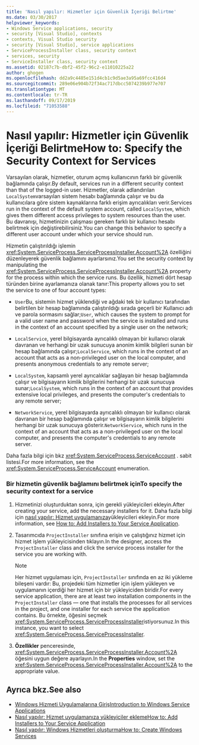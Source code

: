 ```yaml
---
title: 'Nasıl yapılır: Hizmetler için Güvenlik İçeriği Belirtme'
ms.date: 03/30/2017
helpviewer_keywords:
- Windows Service applications, security
- security [Visual Studio], contexts
- contexts, Visual Studio security
- security [Visual Studio], service applications
- ServiceProcessInstaller class, security context
- services, security
- ServiceInstaller class, security context
ms.assetid: 02187c7b-dbf2-45f2-96c2-e11010225a22
author: ghogen
ms.openlocfilehash: dd2a9c4485e151d4cb1c9d5ae3a95a69fcc416d4
ms.sourcegitcommit: 289e06e904b72f34ac717dbcc5074239b977e707
ms.translationtype: MT
ms.contentlocale: tr-TR
ms.lasthandoff: 09/17/2019
ms.locfileid: "71053588"
---
```

# <a name="how-to-specify-the-security-context-for-services"></a><span data-ttu-id="ffd77-102">Nasıl yapılır: Hizmetler için Güvenlik İçeriği Belirtme</span><span class="sxs-lookup"><span data-stu-id="ffd77-102">How to: Specify the Security Context for Services</span></span>
<span data-ttu-id="ffd77-103">Varsayılan olarak, hizmetler, oturum açmış kullanıcının farklı bir güvenlik bağlamında çalışır.</span><span class="sxs-lookup"><span data-stu-id="ffd77-103">By default, services run in a different security context than that of the logged-in user.</span></span> <span data-ttu-id="ffd77-104">Hizmetler, olarak adlandırılan `LocalSystem`varsayılan sistem hesabı bağlamında çalışır ve bu da kullanıcılara göre sistem kaynaklarına farklı erişim ayrıcalıkları verir.</span><span class="sxs-lookup"><span data-stu-id="ffd77-104">Services run in the context of the default system account, called `LocalSystem`, which gives them different access privileges to system resources than the user.</span></span> <span data-ttu-id="ffd77-105">Bu davranışı, hizmetinizin çalışması gereken farklı bir kullanıcı hesabı belirtmek için değiştirebilirsiniz.</span><span class="sxs-lookup"><span data-stu-id="ffd77-105">You can change this behavior to specify a different user account under which your service should run.</span></span>  
  
 <span data-ttu-id="ffd77-106">Hizmetin çalıştırıldığı işlemin <xref:System.ServiceProcess.ServiceProcessInstaller.Account%2A> özelliğini düzenleyerek güvenlik bağlamını ayarlarsınız.</span><span class="sxs-lookup"><span data-stu-id="ffd77-106">You set the security context by manipulating the <xref:System.ServiceProcess.ServiceProcessInstaller.Account%2A> property for the process within which the service runs.</span></span> <span data-ttu-id="ffd77-107">Bu özellik, hizmeti dört hesap türünden birine ayarlamanıza olanak tanır:</span><span class="sxs-lookup"><span data-stu-id="ffd77-107">This property allows you to set the service to one of four account types:</span></span>  
  
- <span data-ttu-id="ffd77-108">`User`Bu, sistemin hizmet yüklendiği ve ağdaki tek bir kullanıcı tarafından belirtilen bir hesap bağlamında çalıştırıldığı sırada geçerli bir Kullanıcı adı ve parola sormasını sağlar;</span><span class="sxs-lookup"><span data-stu-id="ffd77-108">`User`, which causes the system to prompt for a valid user name and password when the service is installed and runs in the context of an account specified by a single user on the network;</span></span>  
  
- <span data-ttu-id="ffd77-109">`LocalService`, yerel bilgisayarda ayrıcalıklı olmayan bir kullanıcı olarak davranan ve herhangi bir uzak sunucuya anonim kimlik bilgileri sunan bir hesap bağlamında çalışır;</span><span class="sxs-lookup"><span data-stu-id="ffd77-109">`LocalService`, which runs in the context of an account that acts as a non-privileged user on the local computer, and presents anonymous credentials to any remote server;</span></span>  
  
- <span data-ttu-id="ffd77-110">`LocalSystem`, kapsamlı yerel ayrıcalıklar sağlayan bir hesap bağlamında çalışır ve bilgisayarın kimlik bilgilerini herhangi bir uzak sunucuya sunar;</span><span class="sxs-lookup"><span data-stu-id="ffd77-110">`LocalSystem`, which runs in the context of an account that provides extensive local privileges, and presents the computer's credentials to any remote server;</span></span>  
  
- <span data-ttu-id="ffd77-111">`NetworkService`, yerel bilgisayarda ayrıcalıklı olmayan bir kullanıcı olarak davranan bir hesap bağlamında çalışır ve bilgisayarın kimlik bilgilerini herhangi bir uzak sunucuya gösterir.</span><span class="sxs-lookup"><span data-stu-id="ffd77-111">`NetworkService`, which runs in the context of an account that acts as a non-privileged user on the local computer, and presents the computer's credentials to any remote server.</span></span>  
  
 <span data-ttu-id="ffd77-112">Daha fazla bilgi için bkz <xref:System.ServiceProcess.ServiceAccount> . sabit listesi.</span><span class="sxs-lookup"><span data-stu-id="ffd77-112">For more information, see the <xref:System.ServiceProcess.ServiceAccount> enumeration.</span></span>  
  
### <a name="to-specify-the-security-context-for-a-service"></a><span data-ttu-id="ffd77-113">Bir hizmetin güvenlik bağlamını belirtmek için</span><span class="sxs-lookup"><span data-stu-id="ffd77-113">To specify the security context for a service</span></span>  
  
1. <span data-ttu-id="ffd77-114">Hizmetinizi oluşturduktan sonra, için gerekli yükleyicileri ekleyin.</span><span class="sxs-lookup"><span data-stu-id="ffd77-114">After creating your service, add the necessary installers for it.</span></span> <span data-ttu-id="ffd77-115">Daha fazla bilgi için [nasıl yapılır: Hizmet uygulamanıza](how-to-add-installers-to-your-service-application.md)yükleyicileri ekleyin.</span><span class="sxs-lookup"><span data-stu-id="ffd77-115">For more information, see [How to: Add Installers to Your Service Application](how-to-add-installers-to-your-service-application.md).</span></span>  
  
2. <span data-ttu-id="ffd77-116">Tasarımcıda `ProjectInstaller` sınıfına erişin ve çalıştığınız hizmet için hizmet işlem yükleyicisinden tıklayın.</span><span class="sxs-lookup"><span data-stu-id="ffd77-116">In the designer, access the `ProjectInstaller` class and click the service process installer for the service you are working with.</span></span>  
  
    > [!NOTE]
    > <span data-ttu-id="ffd77-117">Her hizmet uygulaması için, `ProjectInstaller` sınıfında en az iki yükleme bileşeni vardır: Bu, projedeki tüm hizmetler için işlem yükleyen ve uygulamanın içerdiği her hizmet için bir yükleyiciden biridir.</span><span class="sxs-lookup"><span data-stu-id="ffd77-117">For every service application, there are at least two installation components in the `ProjectInstaller` class — one that installs the processes for all services in the project, and one installer for each service the application contains.</span></span> <span data-ttu-id="ffd77-118">Bu örnekte, öğesini seçmek <xref:System.ServiceProcess.ServiceProcessInstaller>istiyorsunuz.</span><span class="sxs-lookup"><span data-stu-id="ffd77-118">In this instance, you want to select <xref:System.ServiceProcess.ServiceProcessInstaller>.</span></span>  
  
3. <span data-ttu-id="ffd77-119">**Özellikler** penceresinde, <xref:System.ServiceProcess.ServiceProcessInstaller.Account%2A> öğesini uygun değere ayarlayın.</span><span class="sxs-lookup"><span data-stu-id="ffd77-119">In the **Properties** window, set the <xref:System.ServiceProcess.ServiceProcessInstaller.Account%2A> to the appropriate value.</span></span>  
  
## <a name="see-also"></a><span data-ttu-id="ffd77-120">Ayrıca bkz.</span><span class="sxs-lookup"><span data-stu-id="ffd77-120">See also</span></span>

- [<span data-ttu-id="ffd77-121">Windows Hizmeti Uygulamalarına Giriş</span><span class="sxs-lookup"><span data-stu-id="ffd77-121">Introduction to Windows Service Applications</span></span>](introduction-to-windows-service-applications.md)
- [<span data-ttu-id="ffd77-122">Nasıl yapılır: Hizmet uygulamanıza yükleyiciler ekleme</span><span class="sxs-lookup"><span data-stu-id="ffd77-122">How to: Add Installers to Your Service Application</span></span>](how-to-add-installers-to-your-service-application.md)
- [<span data-ttu-id="ffd77-123">Nasıl yapılır: Windows Hizmetleri oluşturma</span><span class="sxs-lookup"><span data-stu-id="ffd77-123">How to: Create Windows Services</span></span>](how-to-create-windows-services.md)
